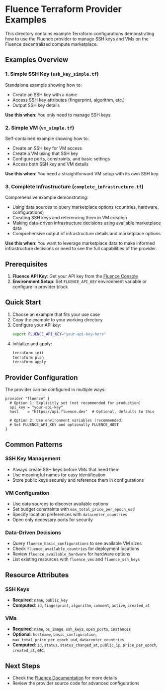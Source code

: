 # Fluence Terraform Provider Examples

This directory contains example Terraform configurations demonstrating how to use the Fluence provider to manage SSH keys and VMs on the Fluence decentralized compute marketplace.

## Examples Overview

### 1. Simple SSH Key (`ssh_key_simple.tf`)
Standalone example showing how to:
- Create an SSH key with a name
- Access SSH key attributes (fingerprint, algorithm, etc.)
- Output SSH key details

**Use this when**: You only need to manage SSH keys.

### 2. Simple VM (`vm_simple.tf`)
Self-contained example showing how to:
- Create an SSH key for VM access
- Create a VM using that SSH key
- Configure ports, constraints, and basic settings
- Access both SSH key and VM details

**Use this when**: You need a straightforward VM setup with its own SSH key.

### 3. Complete Infrastructure (`complete_infrastructure.tf`)
Comprehensive example demonstrating:
- Using data sources to query marketplace options (countries, hardware, configurations)
- Creating SSH keys and referencing them in VM creation
- Making data-driven infrastructure decisions using available marketplace data
- Comprehensive output of infrastructure details and marketplace options

**Use this when**: You want to leverage marketplace data to make informed infrastructure decisions or need to see the full capabilities of the provider.

## Prerequisites

1. **Fluence API Key**: Get your API key from the [Fluence Console](https://console.fluence.network/settings/api-keys)
2. **Environment Setup**: Set `FLUENCE_API_KEY` environment variable or configure in provider block

## Quick Start

1. Choose an example that fits your use case
2. Copy the example to your working directory
3. Configure your API key:
   ```bash
   export FLUENCE_API_KEY="your-api-key-here"
   ```
4. Initialize and apply:
   ```bash
   terraform init
   terraform plan
   terraform apply
   ```

## Provider Configuration

The provider can be configured in multiple ways:

```hcl
provider "fluence" {
  # Option 1: Explicitly set (not recommended for production)
  api_key = "your-api-key"
  host    = "https://api.fluence.dev"  # Optional, defaults to this
  
  # Option 2: Use environment variables (recommended)
  # Set FLUENCE_API_KEY and optionally FLUENCE_HOST
}
```

## Common Patterns

### SSH Key Management
- Always create SSH keys before VMs that need them
- Use meaningful names for easy identification
- Store public keys securely and reference them in configurations

### VM Configuration
- Use data sources to discover available options
- Set budget constraints with `max_total_price_per_epoch_usd`
- Specify location preferences with `datacenter_countries`
- Open only necessary ports for security

### Data-Driven Decisions
- Query `fluence_basic_configurations` to see available VM sizes
- Check `fluence_available_countries` for deployment locations
- Review `fluence_available_hardware` for hardware options
- List existing resources with `fluence_vms` and `fluence_ssh_keys`

## Resource Attributes

### SSH Keys
- **Required**: `name`, `public_key`
- **Computed**: `id`, `fingerprint`, `algorithm`, `comment`, `active`, `created_at`

### VMs
- **Required**: `name`, `os_image`, `ssh_keys`, `open_ports`, `instances`
- **Optional**: `hostname`, `basic_configuration`, `max_total_price_per_epoch_usd`, `datacenter_countries`
- **Computed**: `id`, `status`, `status_changed_at`, `public_ip`, `price_per_epoch`, `created_at`, etc.

## Next Steps

- Check the [Fluence Documentation](https://fluence.dev/docs) for more details
- Review the provider source code for advanced configurations
